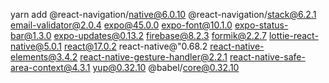 yarn add @react-navigation/native@6.0.10 @react-navigation/stack@6.2.1 email-validator@2.0.4 expo@45.0.0 expo-font@10.1.0 expo-status-bar@1.3.0 expo-updates@0.13.2 firebase@8.2.3 formik@2.2.7 lottie-react-native@5.0.1 react@17.0.2 react-native@"0.68.2 react-native-elements@3.4.2  react-native-gesture-handler@2.2.1 react-native-safe-area-context@4.3.1 yup@0.32.10 @babel/core@0.32.10

